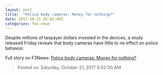 ```yaml
---
layout: post
title:  "Police body cameras: Money for nothing?"
date: 2017-10-21 05:02:00Z
categories: fox-news
---
```


Despite millions of taxpayer dollars invested in the devices, a study released Friday reveals that body cameras have little to no effect on police behavior.


Full story on F3News: [Police body cameras: Money for nothing?](http://www.f3nws.com/n/fBGSYC)

> Posted on: Saturday, October 21, 2017 5:02:00 AM
